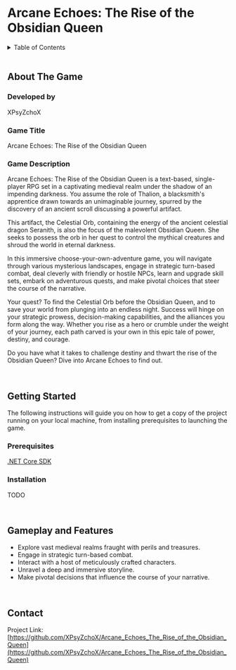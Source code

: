 # Arcane Echoes: The Rise of the Obsidian Queen

<!-- TABLE OF CONTENTS -->
<details>
  <summary>Table of Contents</summary>
  <ol>
    <li><a href="#about-the-game">About The Game</a></li>
    <li>
      <a href="#getting-started">Getting Started</a>
      <ul>
        <li><a href="#prerequisites">Prerequisites</a></li>
        <li><a href="#installation">Installation</a></li>
      </ul>
    </li>
    <li><a href="#gameplay-and-features">Gameplay and Features</a></li>
    <li><a href="#contact">Contact</a></li>
  </ol>
</details>

<br>

<!-- ABOUT THE GAME -->
## About The Game

### Developed by
XPsyZchoX

### Game Title
Arcane Echoes: The Rise of the Obsidian Queen

### Game Description
Arcane Echoes: The Rise of the Obsidian Queen is a text-based, single-player RPG set in a captivating medieval realm under the shadow of an impending darkness. You assume the role of Thalion, a blacksmith's apprentice drawn towards an unimaginable journey, spurred by the discovery of an ancient scroll discussing a powerful artifact.

This artifact, the Celestial Orb, containing the energy of the ancient celestial dragon Seranith, is also the focus of the malevolent Obsidian Queen. She seeks to possess the orb in her quest to control the mythical creatures and shroud the world in eternal darkness.

In this immersive choose-your-own-adventure game, you will navigate through various mysterious landscapes, engage in strategic turn-based combat, deal cleverly with friendly or hostile NPCs, learn and upgrade skill sets, embark on adventurous quests, and make pivotal choices that steer the course of the narrative.

Your quest? To find the Celestial Orb before the Obsidian Queen, and to save your world from plunging into an endless night. Success will hinge on your strategic prowess, decision-making capabilities, and the alliances you form along the way. Whether you rise as a hero or crumble under the weight of your journey, each path carved is your own in this epic tale of power, destiny, and courage.

Do you have what it takes to challenge destiny and thwart the rise of the Obsidian Queen? Dive into Arcane Echoes to find out.

<br>

<!-- GETTING STARTED -->
## Getting Started

The following instructions will guide you on how to get a copy of the project running on your local machine, from installing prerequisites to launching the game.

### Prerequisites

[.NET Core SDK](https://dotnet.microsoft.com/download)

### Installation

TODO

<br>

<!-- GAMEPLAY AND FEATURES -->
## Gameplay and Features

- Explore vast medieval realms fraught with perils and treasures.
- Engage in strategic turn-based combat.
- Interact with a host of meticulously crafted characters.
- Unravel a deep and immersive storyline.
- Make pivotal decisions that influence the course of your narrative.

<br>

<!-- CONTACT -->
## Contact

Project Link: [https://github.com/XPsyZchoX/Arcane_Echoes_The_Rise_of_the_Obsidian_Queen](https://github.com/XPsyZchoX/Arcane_Echoes_The_Rise_of_the_Obsidian_Queen)
